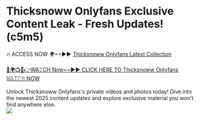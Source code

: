 # Thicksnoww Onlyfans Exclusive Content Leak - Fresh Updates! (c5m5)

🔥 ACCESS NOW 🌍==►► <a href="https://tinyurl.com/kvy9nzfs" rel="nofollow">Thicksnoww Onlyfans Latest Collection</a>
<br><br>
[🔴🌍📺📱👉WA𝚃CH Now==►► CLICK HERE TO Thicksnoww Onlyfans 𝚆𝙰𝚃𝙲𝙷 NOW](https://tinyurl.com/kvy9nzfs)
<br><br>
Unlock Thicksnoww Onlyfans's private videos and photos today! Dive into the newest 2025 content updates and explore exclusive material you won’t find anywhere else.
<br>
<a href="https://tinyurl.com/kvy9nzfs" rel="nofollow" data-target="animated-image.originalLink"><img src="https://camo.githubusercontent.com/8a4f000d20f83aca3bf7ec5f350d767afa0574a8a352519fd8cfa583a6f93a33/68747470733a2f2f692e696d6775722e636f6d2f644a486b345a712e676966" data-canonical-src="https://i.imgur.com/dJHk4Zq.gif" style="max-width: 100%; display: inline-block;" data-target="animated-image.originalImage"></a>
<br>
